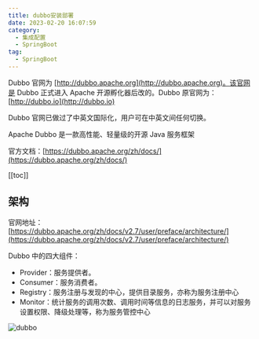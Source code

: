 ```yaml
---
title: dubbo安装部署
date: 2023-02-20 16:07:59
category: 
  - 集成配置
  - SpringBoot
tag: 
  - SpringBoot
---
```


Dubbo 官网为 [http://dubbo.apache.org](http://dubbo.apache.org)。该官网是 Dubbo 正式进入 Apache 开源孵化器后改的。Dubbo 原官网为：[http://dubbo.io](http://dubbo.io)

Dubbo 官网已做过了中英文国际化，用户可在中英文间任何切换。

Apache Dubbo 是一款高性能、轻量级的开源 Java 服务框架

官方文档：[https://dubbo.apache.org/zh/docs/](https://dubbo.apache.org/zh/docs/)

<!-- more -->

[[toc]]

## 架构

官网地址：[https://dubbo.apache.org/zh/docs/v2.7/user/preface/architecture/](https://dubbo.apache.org/zh/docs/v2.7/user/preface/architecture/)

Dubbo 中的四大组件：

- Provider：服务提供者。
- Consumer：服务消费者。
- Registry：服务注册与发现的中心，提供目录服务，亦称为服务注册中心
- Monitor：统计服务的调用次数、调用时间等信息的日志服务，并可以对服务设置权限、降级处理等，称为服务管控中心

![dubbo](https://dubbo.apache.org/imgs/user/dubbo-architecture.jpg)
